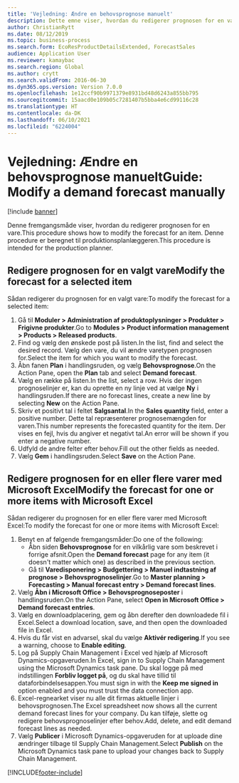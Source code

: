 ```yaml
---
title: 'Vejledning: Ændre en behovsprognose manuelt'
description: Dette emne viser, hvordan du redigerer prognosen for en vare
author: ChristianRytt
ms.date: 08/12/2019
ms.topic: business-process
ms.search.form: EcoResProductDetailsExtended, ForecastSales
audience: Application User
ms.reviewer: kamaybac
ms.search.region: Global
ms.author: crytt
ms.search.validFrom: 2016-06-30
ms.dyn365.ops.version: Version 7.0.0
ms.openlocfilehash: 1e12ccf90b9971379e8931bd48d6243a855bb795
ms.sourcegitcommit: 15aacd0e109b05c7281407b5bba4e6cd99116c28
ms.translationtype: HT
ms.contentlocale: da-DK
ms.lasthandoff: 06/10/2021
ms.locfileid: "6224004"
---
```

# <a name="guide-modify-a-demand-forecast-manually"></a><span data-ttu-id="12b6f-103">Vejledning: Ændre en behovsprognose manuelt</span><span class="sxs-lookup"><span data-stu-id="12b6f-103">Guide: Modify a demand forecast manually</span></span>

[!include [banner](../../includes/banner.md)]

<span data-ttu-id="12b6f-104">Denne fremgangsmåde viser, hvordan du redigerer prognosen for en vare.</span><span class="sxs-lookup"><span data-stu-id="12b6f-104">This procedure shows how to modify the forecast for an item.</span></span> <span data-ttu-id="12b6f-105">Denne procedure er beregnet til produktionsplanlæggeren.</span><span class="sxs-lookup"><span data-stu-id="12b6f-105">This procedure is intended for the production planner.</span></span>

## <a name="modify-the-forecast-for-a-selected-item"></a><span data-ttu-id="12b6f-106">Redigere prognosen for en valgt vare</span><span class="sxs-lookup"><span data-stu-id="12b6f-106">Modify the forecast for a selected item</span></span>

<span data-ttu-id="12b6f-107">Sådan redigerer du prognosen for en valgt vare:</span><span class="sxs-lookup"><span data-stu-id="12b6f-107">To modify the forecast for a selected item:</span></span>

1. <span data-ttu-id="12b6f-108">Gå til **Moduler \> Administration af produktoplysninger \> Produkter \> Frigivne produkter**.</span><span class="sxs-lookup"><span data-stu-id="12b6f-108">Go to **Modules \> Product information management \> Products \> Released products**.</span></span>
1. <span data-ttu-id="12b6f-109">Find og vælg den ønskede post på listen.</span><span class="sxs-lookup"><span data-stu-id="12b6f-109">In the list, find and select the desired record.</span></span> <span data-ttu-id="12b6f-110">Vælg den vare, du vil ændre varetypen prognosen for.</span><span class="sxs-lookup"><span data-stu-id="12b6f-110">Select the item for which you want to modify the forecast.</span></span>
1. <span data-ttu-id="12b6f-111">Åbn fanen **Plan** i handlingsruden, og vælg **Behovsprognose**.</span><span class="sxs-lookup"><span data-stu-id="12b6f-111">On the Action Pane, open the **Plan** tab and select **Demand forecast**.</span></span>
1. <span data-ttu-id="12b6f-112">Vælg en række på listen.</span><span class="sxs-lookup"><span data-stu-id="12b6f-112">In the list, select a row.</span></span> <span data-ttu-id="12b6f-113">Hvis der ingen prognoselinjer er, kan du oprette en ny linje ved at vælge **Ny** i handlingsruden.</span><span class="sxs-lookup"><span data-stu-id="12b6f-113">If there are no forecast lines, create a new line by selecting **New** on the Action Pane.</span></span>  
1. <span data-ttu-id="12b6f-114">Skriv et positivt tal i feltet **Salgsantal**.</span><span class="sxs-lookup"><span data-stu-id="12b6f-114">In the **Sales quantity** field, enter a positive number.</span></span> <span data-ttu-id="12b6f-115">Dette tal repræsenterer prognosemængden for varen.</span><span class="sxs-lookup"><span data-stu-id="12b6f-115">This number represents the forecasted quantity for the item.</span></span> <span data-ttu-id="12b6f-116">Der vises en fejl, hvis du angiver et negativt tal.</span><span class="sxs-lookup"><span data-stu-id="12b6f-116">An error will be shown if you enter a negative number.</span></span>
1. <span data-ttu-id="12b6f-117">Udfyld de andre felter efter behov.</span><span class="sxs-lookup"><span data-stu-id="12b6f-117">Fill out the other fields as needed.</span></span>
1. <span data-ttu-id="12b6f-118">Vælg **Gem** i handlingsruden.</span><span class="sxs-lookup"><span data-stu-id="12b6f-118">Select **Save** on the Action Pane.</span></span>

## <a name="modify-the-forecast-for-one-or-more-items-with-microsoft-excel"></a><span data-ttu-id="12b6f-119">Redigere prognosen for en eller flere varer med Microsoft Excel</span><span class="sxs-lookup"><span data-stu-id="12b6f-119">Modify the forecast for one or more items with Microsoft Excel</span></span>

<span data-ttu-id="12b6f-120">Sådan redigerer du prognosen for en eller flere varer med Microsoft Excel:</span><span class="sxs-lookup"><span data-stu-id="12b6f-120">To modify the forecast for one or more items with Microsoft Excel:</span></span>

1. <span data-ttu-id="12b6f-121">Benyt en af følgende fremgangsmåder:</span><span class="sxs-lookup"><span data-stu-id="12b6f-121">Do one of the following:</span></span>
    - <span data-ttu-id="12b6f-122">Åbn siden **Behovsprognose** for en vilkårlig vare som beskrevet i forrige afsnit.</span><span class="sxs-lookup"><span data-stu-id="12b6f-122">Open the **Demand forecast** page for any item (it doesn't matter which one) as described in the previous section.</span></span>
    - <span data-ttu-id="12b6f-123">Gå til **Varedisponering \> Budgettering \> Manuel indtastning af prognose \> Behovsprognoselinjer**.</span><span class="sxs-lookup"><span data-stu-id="12b6f-123">Go to **Master planning \> Forecasting \> Manual forecast entry \> Demand forecast lines**.</span></span>
1. <span data-ttu-id="12b6f-124">Vælg **Åbn i Microsoft Office \> Behovsprognoseposter** i handlingsruden.</span><span class="sxs-lookup"><span data-stu-id="12b6f-124">On the Action Pane, select **Open in Microsoft Office \> Demand forecast entries**.</span></span>
1. <span data-ttu-id="12b6f-125">Vælg en downloadplacering, gem og åbn derefter den downloadede fil i Excel.</span><span class="sxs-lookup"><span data-stu-id="12b6f-125">Select a download location, save, and then open the downloaded file in Excel.</span></span>
1. <span data-ttu-id="12b6f-126">Hvis du får vist en advarsel, skal du vælge **Aktivér redigering**.</span><span class="sxs-lookup"><span data-stu-id="12b6f-126">If you see a warning, choose to **Enable editing**.</span></span>
1. <span data-ttu-id="12b6f-127">Log på Supply Chain Management i Excel ved hjælp af Microsoft Dynamics-opgaveruden.</span><span class="sxs-lookup"><span data-stu-id="12b6f-127">In Excel, sign in to Supply Chain Management using the Microsoft Dynamics task pane.</span></span> <span data-ttu-id="12b6f-128">Du skal logge på med indstillingen **Forbliv logget på**, og du skal have tillid til dataforbindelsesappen.</span><span class="sxs-lookup"><span data-stu-id="12b6f-128">You must sign in with the **Keep me signed in** option enabled and you must trust the data connection app.</span></span>
1. <span data-ttu-id="12b6f-129">Excel-regnearket viser nu alle dit firmas aktuelle linjer i behovsprognosen.</span><span class="sxs-lookup"><span data-stu-id="12b6f-129">The Excel spreadsheet now shows all the current demand forecast lines for your company.</span></span>  <span data-ttu-id="12b6f-130">Du kan tilføje, slette og redigere behovsprognoselinjer efter behov.</span><span class="sxs-lookup"><span data-stu-id="12b6f-130">Add, delete, and edit demand forecast lines as needed.</span></span>
1. <span data-ttu-id="12b6f-131">Vælg **Publicer** i Microsoft Dynamics-opgaveruden for at uploade dine ændringer tilbage til Supply Chain Management.</span><span class="sxs-lookup"><span data-stu-id="12b6f-131">Select **Publish** on the Microsoft Dynamics task pane to upload your changes back to Supply Chain Management.</span></span>


[!INCLUDE[footer-include](../../../includes/footer-banner.md)]

